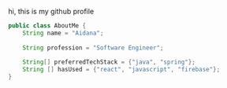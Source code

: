 hi, this is my github profile
```java
public class AboutMe {
    String name = "Aidana";
    
    String profession = "Software Engineer";
    
    String[] preferredTechStack = {"java", "spring"};
    String [] hasUsed = {"react", "javascript", "firebase"};
}
```

